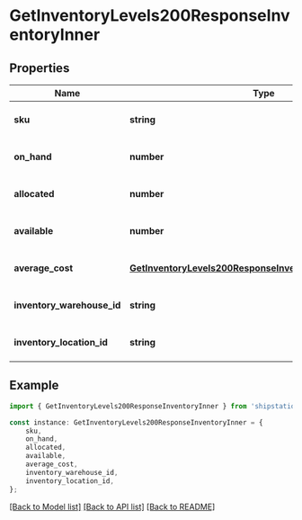 # GetInventoryLevels200ResponseInventoryInner


## Properties

Name | Type | Description | Notes
------------ | ------------- | ------------- | -------------
**sku** | **string** |  | [optional] [default to undefined]
**on_hand** | **number** |  | [optional] [default to undefined]
**allocated** | **number** |  | [optional] [default to undefined]
**available** | **number** |  | [optional] [default to undefined]
**average_cost** | [**GetInventoryLevels200ResponseInventoryInnerAverageCost**](GetInventoryLevels200ResponseInventoryInnerAverageCost.md) |  | [optional] [default to undefined]
**inventory_warehouse_id** | **string** |  | [optional] [default to undefined]
**inventory_location_id** | **string** |  | [optional] [default to undefined]

## Example

```typescript
import { GetInventoryLevels200ResponseInventoryInner } from 'shipstation-client';

const instance: GetInventoryLevels200ResponseInventoryInner = {
    sku,
    on_hand,
    allocated,
    available,
    average_cost,
    inventory_warehouse_id,
    inventory_location_id,
};
```

[[Back to Model list]](../README.md#documentation-for-models) [[Back to API list]](../README.md#documentation-for-api-endpoints) [[Back to README]](../README.md)
